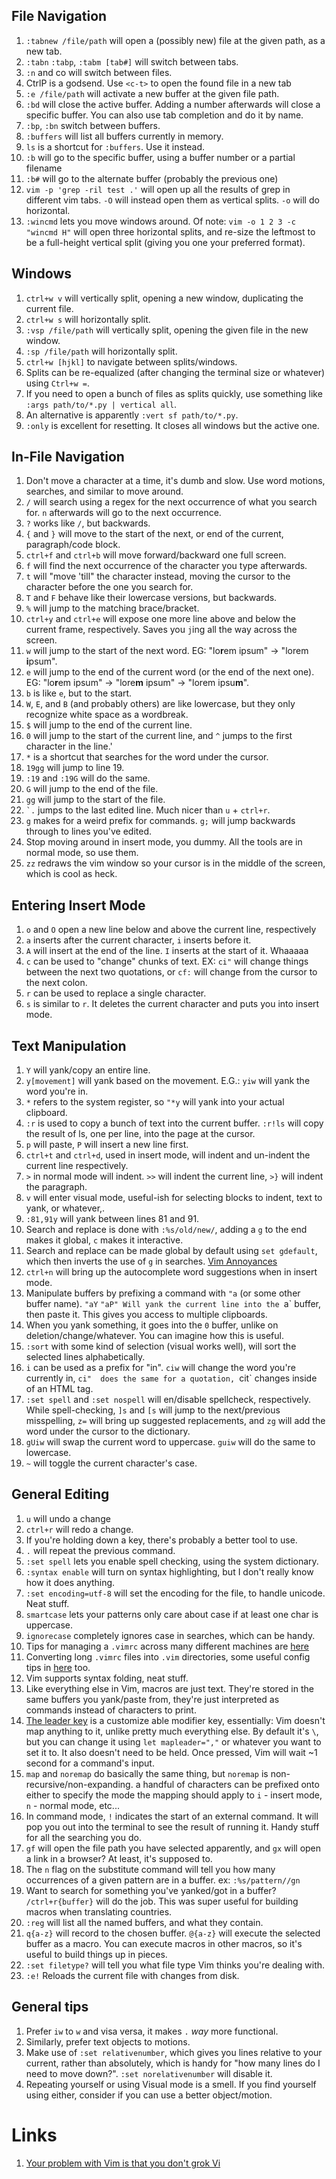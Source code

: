 ## File Navigation
1. `:tabnew /file/path` will open a (possibly new) file at the given path, as a new tab.
1. `:tabn` `:tabp`, `:tabm [tab#]` will switch between tabs.
1. `:n` and co will switch between files.
1. CtrlP is a godsend. Use `<c-t>` to open the found file in a new tab
1. `:e /file/path` will activate a new buffer at the given file path.
1. `:bd` will close the active buffer. Adding a number afterwards will close a specific buffer. You can also use tab completion and do it by name.
1. `:bp`, `:bn` switch between buffers.
1. `:buffers` will list all buffers currently in memory.
1. `ls` is a shortcut for `:buffers`. Use it instead.
1. `:b` will go to the specific buffer, using a buffer number or a partial filename
1. `:b#` will go to the alternate buffer (probably the previous one)
1. `vim -p 'grep -ril test .'` will open up all the results of grep in different vim tabs. `-O` will instead open them as vertical splits. `-o` will do horizontal.
1. `:wincmd` lets you move windows around. Of note: `vim -o 1 2 3 -c "wincmd H"` will open three horizontal splits, and re-size the leftmost to be a full-height vertical split (giving you one your preferred format).

## Windows
1. `ctrl+w v` will vertically split, opening a new window, duplicating the current file.
1. `ctrl+w s` will horizontally split.
1. `:vsp /file/path` will vertically split, opening the given file in the new window.
1. `:sp /file/path` will horizontally split.
1. `ctrl+w [hjkl]` to navigate between splits/windows.
1. Splits can be re-equalized (after changing the terminal size or whatever) using `Ctrl+w =`.
1. If you need to open a bunch of files as splits quickly, use something like `:args path/to/*.py | vertical all`. 
1. An alternative is apparently `:vert sf path/to/*.py`.
1. `:only` is excellent for resetting. It closes all windows but the active one.

## In-File Navigation
1. Don't move a character at a time, it's dumb and slow. Use word motions, searches, and similar to move around.
1. `/` will search using a regex for the next occurrence of what you search for. `n` afterwards will go to the next occurrence.
1. `?` works like `/`, but backwards.
1. `{` and `}` will move to the start of the next, or end of the current, paragraph/code block.
1. `ctrl+f` and `ctrl+b` will  move forward/backward one full screen.
1. `f` will find the next occurrence of the character you type afterwards.
1. `t` will "move 'till" the character instead, moving the cursor to the character before the one you search for.
1. `T` and `F` behave like their lowercase versions, but backwards.
1. `%` will jump to the matching brace/bracket.
1. `ctrl+y` and `ctrl+e` will expose one more line above and below the current frame, respectively. Saves you `j`ing all the way across the screen.
1. `w` will jump to the start of the next word. EG: "lo**r**em ipsum" -> "lorem **i**psum".
1. `e` will jump to the end of the current word (or the end of the next one). EG: "lo**r**em ipsum" -> "lore**m** ipsum" -> "lorem ipsu**m**".
1. `b` is like `e`, but to the start.
1. `W`, `E`, and `B` (and probably others) are like lowercase, but they only recognize white space as a wordbreak. 
1. `$` will jump to the end of the current line.
1. `0` will jump to the start of the current line, and `^` jumps to the first character in the line.'
1. `*` is a shortcut that searches for the word under the cursor.
1. `19gg` will jump to line 19.
1. `:19` and `:19G` will do the same.
1. `G` will jump to the end of the file.
1. `gg` will jump to the start of the file.
1. `` `. `` jumps to the last edited line. Much nicer than `u` + `ctrl+r`.
1. `g` makes for a weird prefix for commands. `g;` will jump backwards through to lines you've edited.
1. Stop moving around in insert mode, you dummy. All the tools are in normal mode, so use them.
1. `zz` redraws the vim window so your cursor is in the middle of the screen, which is cool as heck. 

## Entering Insert Mode
1. `o` and `O` open a new line below and above the current line, respectively
1. `a` inserts after the current character, `i` inserts before it.
1. `A` will insert at the end of the line. `I` inserts at the start of it. Whaaaaa
1. `c` can be used to "change" chunks of text. EX: `ci"` will change things between the next two quotations, or `cf:` will change from the cursor to the next colon.
1. `r` can be used to replace a single character.
1. `s` is similar to `r`. It deletes the current character and puts you into insert mode.

## Text Manipulation
1. `Y` will yank/copy an entire line.
1. `y[movement]` will yank based on the movement. E.G.: `yiw` will yank the word you're in.
1. `*` refers to the system register, so `"*y` will yank into your actual clipboard.
1. `:r` is used to copy a bunch of text into the current buffer. `:r!ls` will copy the result of ls, one per line, into the page at the cursor.
1. `p` will paste, `P` will insert a new line first.
1. `ctrl+t` and `ctrl+d`, used in insert mode, will indent and un-indent the current line respectively.
1. `>` in normal mode will indent. `>>` will indent the current line, `>}` will indent the paragraph.
1. `v` will enter visual mode, useful-ish for selecting blocks to indent, text to yank, or whatever,.
1. `:81,91y` will yank between lines 81 and 91.
1. Search and replace is done with `:%s/old/new/`, adding a `g` to the end makes it global, `c` makes it interactive.
1. Search and replace can be made global by default using `set gdefault`, which then inverts the use of `g` in searches. [Vim Annoyances](https://sanctum.geek.nz/arabesque/vim-annoyances/)
1. `ctrl+n` will bring up the autocomplete word suggestions when in insert mode.
1. Manipulate buffers by prefixing a command with `"a` (or some other buffer name). `"aY` `"aP" Will yank the current line into the `a` buffer, then paste it. This gives you access to multiple clipboards.
1. When you yank something, it goes into the `0` buffer, unlike on deletion/change/whatever. You can imagine how this is useful.
1. `:sort` with some kind of selection (visual works well), will sort the selected lines alphabetically.
1. `i` can be used as a prefix for "in". `ciw` will change the word you're currently in, `ci"  does the same for a quotation, `cit` changes inside of an HTML tag.
1. `:set spell` and `:set nospell` will en/disable spellcheck, respectively. While spell-checking, `]s` and `[s` will jump to the next/previous misspelling, `z=` will bring up suggested replacements, and `zg` will add the word under the cursor to the dictionary. 
1. `gUiw` will swap the current word to uppercase. `guiw` will do the same to lowercase.
1. `~` will toggle the current character's case.

## General Editing
1. `u` will undo a change
1. `ctrl+r` will redo a change.
1. If you're holding down a key, there's probably a better tool to use.
1. `.` will repeat the previous command.
1. `:set spell` lets you enable spell checking, using the system dictionary.
1. `:syntax enable` will turn on syntax highlighting, but I don't really know how it does anything.
1. `:set encoding=utf-8` will set the encoding for the file, to handle unicode. Neat stuff.
1. `smartcase` lets your patterns only care about case if at least one char is uppercase.
1. `ignorecase` completely ignores case in searches, which can be handy.
1. Tips for managing a `.vimrc` across many different machines are [here](https://sanctum.geek.nz/arabesque/gracefully-degrading-vimrc/)
1. Converting long `.vimrc` files into `.vim` directories, some useful config tips in [here](https://vimways.org/2018/from-vimrc-to-vim/) too.
1. Vim supports syntax folding, neat stuff.
1. Like everything else in Vim, macros are just text. They're stored in the same buffers you yank/paste from, they're just interpreted as commands instead of characters to print.
1. [The leader key](https://medium.com/usevim/vim-101-what-is-the-leader-key-f2f5c1fa610f) is a customize able modifier key, essentially: Vim doesn't map anything to it, unlike pretty much everything else. By default it's `\`, but you can change it using `let mapleader=","` or whatever you want to set it to. It also doesn't need to be held. Once pressed, Vim will wait ~1 second for a command's input.
1. `map` and `noremap` do basically the same thing, but `noremap` is non-recursive/non-expanding. a handful of characters can be prefixed onto either to specify the mode the mapping should apply to `i` - insert mode, `n` - normal mode, etc...
1. In command mode, `!` indicates the start of an external command. It will pop you out into the terminal to see the result of running it. Handy stuff for all the searching you do.
1. `gf` will open the file path you have selected apparently, and `gx` will open a link in a browser? At least, it's supposed to.
1. The `n` flag on the substitute command will tell you how many occurrences of a given pattern are in a buffer. ex: `:%s/pattern//gn`
1. Want to search for something you've yanked/got in a buffer? `/ctrl+r{buffer}` will do the job. This was super useful for building macros when translating countries.
1. `:reg` will list all the named buffers, and what they contain.
1. `q{a-z}` will record to the chosen buffer. `@{a-z}` will execute the selected buffer as a macro. You can execute macros in other macros, so it's useful to build things up in pieces.
1. `:set filetype?` will tell you what file type Vim thinks you're dealing with.
1. `:e!` Reloads the current file with changes from disk.

## General tips
1. Prefer `iw` to `w` and visa versa, it makes `.` *way* more functional.
1. Similarly, prefer text objects to motions.
1. Make use of `:set relativenumber`, which gives you lines relative to your current, rather than absolutely, which is handy for "how many lines do I need to move down?". `:set norelativenumber` will disable it.
1. Repeating yourself or using Visual mode is a smell. If you find yourself using either, consider if you can use a better object/motion.

# Links
1. [Your problem with Vim is that you don't grok Vi](https://stackoverflow.com/a/1220118/13053386)
